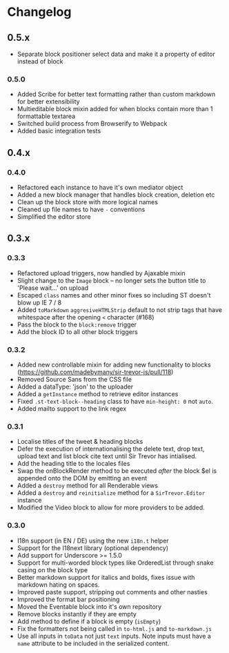 # Changelog

## 0.5.x

* Separate block positioner select data and make it a property of editor instead of block

### 0.5.0

* Added Scribe for better text formatting rather than custom markdown for better extensibility
* Multieditable block mixin added for when blocks contain more than 1 formattable textarea
* Switched build process from Browserify to Webpack
* Added basic integration tests

## 0.4.x

### 0.4.0

* Refactored each instance to have it's own mediator object
* Added a new block manager that handles block creation, deletion etc
* Clean up the block store with more logical names
* Cleaned up file names to have `-` conventions
* Simplified the editor store

## 0.3.x

### 0.3.3

* Refactored upload triggers, now handled by Ajaxable mixin
* Slight change to the `Image` block – no longer sets the button title to 'Please wait...' on upload
* Escaped `class` names and other minor fixes so including ST doesn't blow up IE 7 / 8
* Added `toMarkdown` `aggresiveHTMLStrip` default to not strip tags that have whitespace after the opening `<` character (#168)
* Pass the block to the `block:remove` trigger
* Add the block ID to all other block triggers

### 0.3.2

* Added new controllable mixin for adding new functionality to blocks (https://github.com/madebymany/sir-trevor-js/pull/118)
* Removed Source Sans from the CSS file
* Added a dataType: 'json' to the uploader
* Added a `getInstance` method to retrieve editor instances
* Fixed `.st-text-block--heading` class to have `min-height: 0` not `auto`.
* Added mailto support to the link regex

### 0.3.1

* Localise titles of the tweet & heading blocks
* Defer the execution of internationalising the delete text, drop text, upload text and list block cite text until Sir Trevor has intialised.
* Add the heading title to the locales files
* Swap the onBlockRender method to be executed *after* the block $el is appended onto the DOM by emitting an event
* Added a `destroy` method for all Renderable views
* Added a `destroy` and `reinitialize` method for a `SirTrevor.Editor` instance
* Modified the Video block to allow for more providers to be added.

### 0.3.0

* I18n support (in EN / DE) using the new `i18n.t` helper
* Support for the I18next library (optional dependency)
* Add support for Underscore >= 1.5.0
* Support for multi-worded block types like OrderedList through snake casing on the block type
* Better markdown support for italics and bolds, fixes issue with markdown hating on spaces.
* Improved paste support, stripping out comments and other nasties
* Improved the format bar positioning
* Moved the Eventable block into it's own repository
* Remove blocks instantly if they are empty
* Add method to define if a block is empty (`isEmpty`)
* Fix the formatters not being called in `to-html.js` and `to-markdown.js`
* Use all inputs in `toData` not just `text` inputs. Note inputs must have a `name` attribute to be included in the serialized content.
